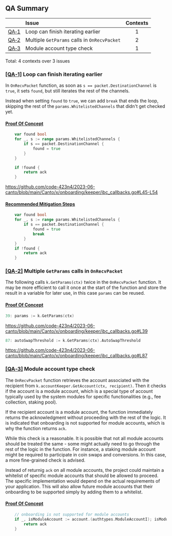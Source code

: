 ## QA Summary<a name="QA Summary">

| |Issue|Contexts|
|-|:-|:-:|
| [QA&#x2011;1](#QA&#x2011;1) | Loop can finish iterating earlier | 1 |
| [QA&#x2011;2](#QA&#x2011;2) | Multiple `GetParams` calls in `OnRecvPacket` | 2 |
| [QA&#x2011;3](#QA&#x2011;3) | Module account type check | 1 |


Total: 4 contexts over 3 issues


### <a href="#QA Summary">[QA&#x2011;1]</a><a name="QA&#x2011;1"> Loop can finish iterating earlier

In `OnRecvPacket` function, as soon as `s == packet.DestinationChannel` is `true`, it sets `found`, but still iterates the rest of the channels.

Instead when setting `found` to `true`, we can add `break` that ends the loop, skipping the rest of the `params.WhitelistedChannels` that didn't get checked yet.

#### <ins>Proof Of Concept</ins>

```go
	var found bool
	for _, s := range params.WhitelistedChannels {
		if s == packet.DestinationChannel {
			found = true
		}
	}

	if !found {
		return ack
	}
```

https://github.com/code-423n4/2023-06-canto/blob/main/Canto/x/onboarding/keeper/ibc_callbacks.go#L45-L54

#### <ins>Recommended Mitigation Steps</ins> 

```go
	var found bool
	for _, s := range params.WhitelistedChannels {
		if s == packet.DestinationChannel {
			found = true
			break
		}
	}
	if !found {
		return ack
	}
```


### <a href="#QA Summary">[QA&#x2011;2]</a><a name="QA&#x2011;2"> Multiple `GetParams` calls in `OnRecvPacket`


The following calls `k.GetParams(ctx)` twice in the `OnRecvPacket` function. It may be more efficient to call it once at the start of the function and store the result in a variable for later use, in this case `params` can be reused.


#### <ins>Proof Of Concept</ins>

```go
39: params := k.GetParams(ctx)
```
https://github.com/code-423n4/2023-06-canto/blob/main/Canto/x/onboarding/keeper/ibc_callbacks.go#L39

```go
87: autoSwapThreshold := k.GetParams(ctx).AutoSwapThreshold
```
https://github.com/code-423n4/2023-06-canto/blob/main/Canto/x/onboarding/keeper/ibc_callbacks.go#L87


### <a href="#QA Summary">[QA&#x2011;3]</a><a name="QA&#x2011;3"> Module account type check

The `OnRecvPacket` function retrieves the account associated with the recipient from `k.accountKeeper.GetAccount(ctx, recipient)`. Then it checks if the account is a module account, which is a special type of account typically used by the system modules for specific functionalities (e.g., fee collection, staking pool).

If the recipient account is a module account, the function immediately returns the acknowledgment without proceeding with the rest of the logic. It is indicated that onboarding is not supported for module accounts, which is why the function returns `ack`.

While this check is a reasonable. It is possible that not all module accounts should be treated the same - some might actually need to go through the rest of the logic in the function. For instance, a staking module account might be required to participate in coin swaps and conversions. In this case, a more fine-grained check is advised. 

Instead of returnig `ack` on all module accounts, the project could maintain a whitelist of specific module accounts that should be allowed to proceed. The specific implementation would depend on the actual requirements of your application. This will also allow future module accounts that their onboarding to be supported simply by adding them to a whitelist.

#### <ins>Proof Of Concept</ins>

```go
	// onboarding is not supported for module accounts
	if _, isModuleAccount := account.(authtypes.ModuleAccountI); isModuleAccount {
		return ack
	}
```

